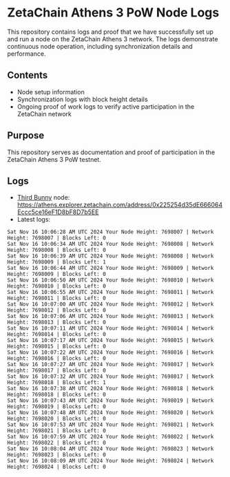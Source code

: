 # ZetaChain Athens 3 PoW Node Logs
This repository contains logs and proof that we have successfully set up and run a node on the ZetaChain Athens 3 network. The logs demonstrate continuous node operation, including synchronization details and performance.

## Contents
- Node setup information
- Synchronization logs with block height details
- Ongoing proof of work logs to verify active participation in the ZetaChain network

## Purpose
This repository serves as documentation and proof of participation in the ZetaChain Athens 3 PoW testnet.

## Logs

- [Third Bunny](https://thirdbunny.xyz/) node: https://athens.explorer.zetachain.com/address/0x225254d35dE666064Eccc5ce16eF1D8bF8D7b5EE
- Latest logs:
```
Sat Nov 16 10:06:28 AM UTC 2024 Your Node Height: 7698007 | Network Height: 7698007 | Blocks Left: 0
Sat Nov 16 10:06:34 AM UTC 2024 Your Node Height: 7698008 | Network Height: 7698008 | Blocks Left: 0
Sat Nov 16 10:06:39 AM UTC 2024 Your Node Height: 7698008 | Network Height: 7698009 | Blocks Left: 1
Sat Nov 16 10:06:44 AM UTC 2024 Your Node Height: 7698009 | Network Height: 7698009 | Blocks Left: 0
Sat Nov 16 10:06:50 AM UTC 2024 Your Node Height: 7698010 | Network Height: 7698010 | Blocks Left: 0
Sat Nov 16 10:06:55 AM UTC 2024 Your Node Height: 7698011 | Network Height: 7698011 | Blocks Left: 0
Sat Nov 16 10:07:00 AM UTC 2024 Your Node Height: 7698012 | Network Height: 7698012 | Blocks Left: 0
Sat Nov 16 10:07:06 AM UTC 2024 Your Node Height: 7698013 | Network Height: 7698013 | Blocks Left: 0
Sat Nov 16 10:07:11 AM UTC 2024 Your Node Height: 7698014 | Network Height: 7698014 | Blocks Left: 0
Sat Nov 16 10:07:17 AM UTC 2024 Your Node Height: 7698015 | Network Height: 7698015 | Blocks Left: 0
Sat Nov 16 10:07:22 AM UTC 2024 Your Node Height: 7698016 | Network Height: 7698016 | Blocks Left: 0
Sat Nov 16 10:07:27 AM UTC 2024 Your Node Height: 7698017 | Network Height: 7698017 | Blocks Left: 0
Sat Nov 16 10:07:32 AM UTC 2024 Your Node Height: 7698017 | Network Height: 7698018 | Blocks Left: 1
Sat Nov 16 10:07:38 AM UTC 2024 Your Node Height: 7698018 | Network Height: 7698018 | Blocks Left: 0
Sat Nov 16 10:07:43 AM UTC 2024 Your Node Height: 7698019 | Network Height: 7698019 | Blocks Left: 0
Sat Nov 16 10:07:48 AM UTC 2024 Your Node Height: 7698020 | Network Height: 7698020 | Blocks Left: 0
Sat Nov 16 10:07:53 AM UTC 2024 Your Node Height: 7698021 | Network Height: 7698021 | Blocks Left: 0
Sat Nov 16 10:07:59 AM UTC 2024 Your Node Height: 7698022 | Network Height: 7698022 | Blocks Left: 0
Sat Nov 16 10:08:04 AM UTC 2024 Your Node Height: 7698023 | Network Height: 7698023 | Blocks Left: 0
Sat Nov 16 10:08:09 AM UTC 2024 Your Node Height: 7698024 | Network Height: 7698024 | Blocks Left: 0
```
